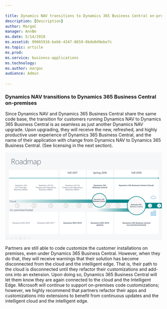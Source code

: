 ```yaml
---

title: Dynamics NAV transitions to Dynamics 365 Business Central on-premises
description: [Description]
author: MargoC
manager: AnnBe
ms.date: 5/14/2018
ms.assetid: 99065916-beb6-4347-8659-8bde0d9ebe7c
ms.topic: article
ms.prod: 
ms.service: business-applications
ms.technology: 
ms.author: margoc
audience: Admin

---
```

### Dynamics NAV transitions to Dynamics 365 Business Central on-premises

Since Dynamics NAV and Dynamics 365 Business Central share the same code base,
the transition for customers running Dynamics NAV to Dynamics 365 Business
Central is as seamless as just another Dynamics NAV upgrade. Upon upgrading,
they will receive the new, refreshed, and highly productive user experience of
Dynamics 365 Business Central, and the name of their application with change
from Dynamics NAV to Dynamics 365 Business Central. (See licensing in the next
section).

![](media/dynamics-nav-transitions-dynamics365-business-central-premises-1.png "")

Partners are still able to code customize the customer installations on
premises, even under Dynamics 365 Business Central. However, when they do that,
they will receive warnings that their solution has become disconnected from the
cloud and the intelligent edge. That is, their path to the cloud is disconnected
until they refactor their customizations and add-ons into an extension. Upon
doing so, Dynamics 365 Business Central will let them know they are again
connected to the cloud and the Intelligent Edge. Microsoft will continue to
support on-premises code customizations; however, we highly recommend that
partners refactor their apps and customizations into extensions to benefit from
continuous updates and the intelligent cloud and the intelligent edge.
